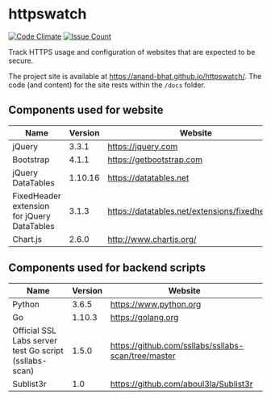 
# httpswatch

[![Code Climate](https://codeclimate.com/github/anand-bhat/httpswatch/badges/gpa.svg)](https://codeclimate.com/github/anand-bhat/httpswatch)
[![Issue Count](https://codeclimate.com/github/anand-bhat/httpswatch/badges/issue_count.svg)](https://codeclimate.com/github/anand-bhat/httpswatch)

Track HTTPS usage and configuration of websites that are expected to be secure.

The project site is available at <https://anand-bhat.github.io/httpswatch/>.
The code (and content) for the site rests within the `/docs` folder.

## Components used for website

| Name | Version | Website |
| ----------- | ---- | ----------- |
| jQuery | 3.3.1 | https://jquery.com |
| Bootstrap | 4.1.1 | https://getbootstrap.com |
| jQuery DataTables | 1.10.16 | https://datatables.net |
| FixedHeader extension for jQuery DataTables | 3.1.3 | https://datatables.net/extensions/fixedheader/ |
| Chart.js | 2.6.0 | http://www.chartjs.org/ |

## Components used for backend scripts

| Name      | Version | Website |
| ----------- | ---- | ----------- |
| Python | 3.6.5 | https://www.python.org |
| Go | 1.10.3 | https://golang.org |
| Official SSL Labs server test Go script (ssllabs-scan) | 1.5.0 | https://github.com/ssllabs/ssllabs-scan/tree/master |
| Sublist3r | 1.0 | https://github.com/aboul3la/Sublist3r |
